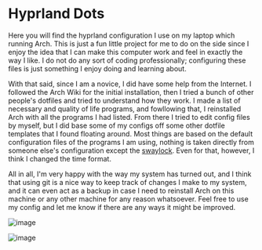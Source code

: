 # Hyprland Dots
Here you will find the hyprland configuration I use on my laptop which running Arch. This is just a fun little project for me to do on the side since I enjoy the idea that I can make this computer work and feel in exactly the way I like. I do not do any sort of coding professionally; configuring these files is just something I enjoy doing and learning about. 

With that said, since I am a novice, I did have some help from the Internet. I followed the Arch Wiki for the initial installation, then I tried a bunch of other people's dotfiles and tried to understand how they work. I made a list of necessary and quality of life programs, and fowllowing that, I reinstalled Arch with all the programs I had listed. From there I tried to edit config files by myself, but I did base some of my configs off some other dotfile templates that I found floating around. Most things are based on the default configuration files of the programs I am using, nothing is taken directly from someone else's configuration except the [swaylock](https://github.com/JaKooLit/Hyprland-v2.1/blob/main/config/hypr/swaylock/config). Even for that, however, I think I changed the time format. 

All in all, I'm very happy with the way my system has turned out, and I think that using git is a nice way to keep track of changes I make to my system, and it can even act as a backup in case I need to reinstall Arch on this machine or any other machine for any reason whatsoever. Feel free to use my config and let me know if there are any ways it might be improved. 

![image](https://github.com/forkentiney/hyprland-dots/assets/136779764/54cafaad-9347-46a2-a184-49c8344772b9)

![image](https://github.com/forkentiney/hyprland-dots/assets/136779764/425b4bff-c5ad-400e-a4a6-0f5cee1493eb)
